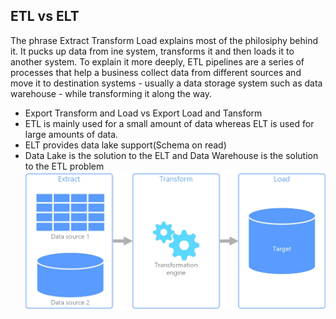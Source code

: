 ## ETL vs ELT
The phrase Extract Transform Load explains most of the philosiphy behind it. It pucks up data from ine system, transforms it and then loads it to another system. To explain it more deeply, ETL pipelines are a series of processes that help a business collect data from different sources and move it to destination systems - usually a data storage system such as data warehouse - while transforming it along the way.
- Export Transform and Load vs Export Load and Tansform
- ETL is mainly used for a small amount of data whereas ELT is used for large amounts of data.
- ELT provides data lake support(Schema on read)
- Data Lake is the solution to the ELT and Data Warehouse is the solution to the ETL problem
![alt text](etlpipelines.png)